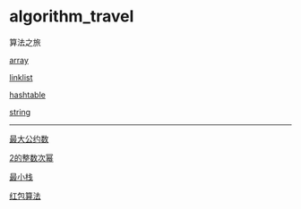 # algorithm_travel
算法之旅

<a href="array/readme.md">array</a>

<a href="linklist/readme.md">linklist</a>

<a href="hashtable/readme.md">hashtable</a>

<a href="string/readme.md">string</a>

------------------------------------
<a href="最大公约数">最大公约数</a>

<a href="2的整数次幂">2的整数次幂</a>

<a href="最小栈">最小栈</a>

<a href="红包算法/红包算法.md">红包算法</a>

